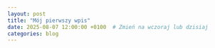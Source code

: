```yaml
---
layout: post
title: "Mój pierwszy wpis"
date: 2025-08-07 12:00:00 +0100  # Zmień na wczoraj lub dzisiaj
categories: blog
---
```

